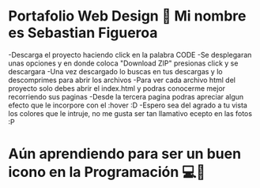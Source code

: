 # Portafolio Web Design 👋 Mi nombre es Sebastian Figueroa

-Descarga el proyecto haciendo click en la palabra CODE
-Se desplegaran unas opciones y en donde coloca "Download ZIP" presionas click y se descargara
-Una vez descargado lo buscas en tus descargas y lo descomprimes para abrir los archivos
-Para ver cada archivo html del proyecto solo debes abrir el index.html y podras conocerme mejor recorriendo sus paginas
-Desde la tercera pagina podras apreciar algun efecto que le incorpore con el :hover :D
-Espero sea del agrado a tu vista los colores que le intruje, no me gusta ser tan llamativo ecepto en las fotos :P

# Aún aprendiendo para ser un buen icono en la Programación 💻💼